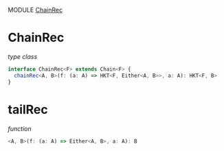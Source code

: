MODULE [ChainRec](https://github.com/gcanti/fp-ts/blob/master/src/ChainRec.ts)

# ChainRec

_type class_

```ts
interface ChainRec<F> extends Chain<F> {
  chainRec<A, B>(f: (a: A) => HKT<F, Either<A, B>>, a: A): HKT<F, B>
}
```

# tailRec

_function_

```ts
<A, B>(f: (a: A) => Either<A, B>, a: A): B
```
